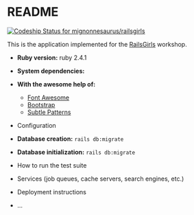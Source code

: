 # README

[ ![Codeship Status for mignonnesaurus/railsgirls](https://app.codeship.com/projects/271ef420-6fc6-0135-eab8-5e1fe49f8c28/status?branch=master)](https://app.codeship.com/projects/242934)

This is the application implemented for the [RailsGirls](http://guides.railsgirls.com/app) workshop.

* **Ruby version:** ruby 2.4.1

* **System dependencies:**

* **With the awesome help of:**
    * [Font Awesome](http://fontawesome.io/)
    * [Bootstrap](http://getbootstrap.com/)
    * [Subtle Patterns](www.toptal.com/designers/subtlepatterns/)

* Configuration

* **Database creation:** ```rails db:migrate```

* **Database initialization:** ```rails db:migrate```

* How to run the test suite

* Services (job queues, cache servers, search engines, etc.)

* Deployment instructions

* ...
